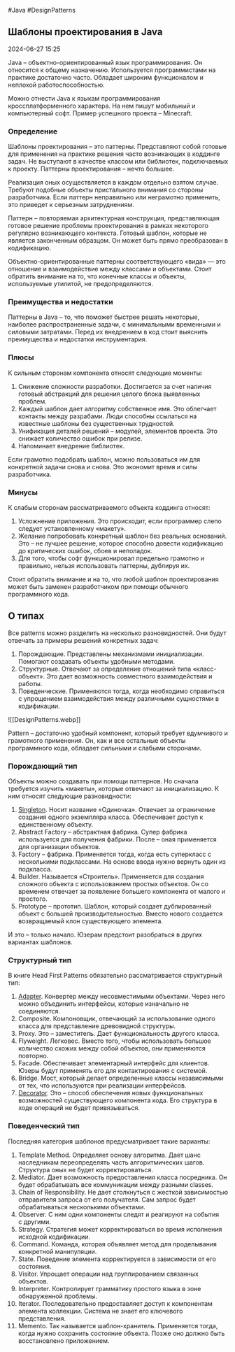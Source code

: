 #Java #DesignPatterns

## Шаблоны проектирования в Java

2024-06-27 15:25

Java – объектно-ориентированный язык программирования. Он относится к общему назначению. Используется программистами на практике достаточно часто. Обладает широким функционалом и неплохой работоспособностью.

Можно отнести Java к языкам программирования кроссплатформенного характера. На нем пишут мобильный и компьютерный софт. Пример успешного проекта – Minecraft.

### Определение

Шаблоны проектирования – это паттерны. Представляют собой готовые для применения на практике решения часто возникающих в коддинге задач. Не выступают в качестве классом или библиотек, подключаемых к проекту. Паттерны проектирования – нечто большее.

Реализация оных осуществляется в каждом отдельно взятом случае. Требуют подобные объекты пристального внимания со стороны разработчика. Если паттерн неправильно или неграмотно применить, это приведет к серьезным затруднениям.

Паттерн – повторяемая архитектурная конструкция, представляющая готовое решение проблемы проектирования в рамках некоторого регулярно возникающего контекста. Готовый шаблон, которые не является законченным образцом. Он может быть прямо преобразован в кодификацию.

Объектно-ориентированные паттерны соответствующего «вида» — это отношение и взаимодействие между классами и объектами. Стоит обратить внимание на то, что конечные классы и объекты, используемые утилитой, не предопределяются.

### Преимущества и недостатки

Паттерны в Java – то, что поможет быстрее решать некоторые, наиболее распространенные задачи, с минимальными временными и силовыми затратами. Перед их внедрением в код стоит выяснить преимущества и недостатки инструментария.

### Плюсы

К сильным сторонам компонента относят следующие моменты:

1. Снижение сложности разработки. Достигается за счет наличия готовый абстракций для решения целого блока выявленных проблем.
2. Каждый шаблон дает алгоритму собственное имя. Это облегчает контакты между разрабами. Люди способны ссылаться на известные шаблоны без существенных трудностей.
3. Унификация деталей решений – модулей, элементов проекта. Это снижает количество ошибок при релизе.
4. Напоминает внедрение библиотек.

Если грамотно подобрать шаблон, можно пользоваться им для конкретной задачи снова и снова. Это экономит время и силы разработчика.

### Минусы

К слабым сторонам рассматриваемого объекта коддинга относят:

1. Усложнение приложения. Это происходит, если программер слепо следует установленному «макету».
2. Желание попробовать конкретный шаблон без реальных оснований. Это – не лучшее решение, которое способно довести кодификацию до критических ошибок, сбоев и неполадок.
3. Для того, чтобы софт функционировал предельно грамотно и правильно, нельзя использовать паттерны, дублируя их.

Стоит обратить внимание и на то, что любой шаблон проектирования может быть заменен разработчиком при помощи обычного программного кода.

## О типах

Все patterns можно разделить на несколько разновидностей. Они будут отвечать за примеры решений конкретных задач:

1. Порождающие. Представлены механизмами инициализации. Помогают создавать объекты удобными методами.
2. Структурные. Отвечают за определение отношений типа «класс-объект». Это дает возможность совместного взаимодействия и работы.
3. Поведенческие. Применяются тогда, когда необходимо справиться с упрощением взаимодействия между различными сущностями в кодификации.

![[DesignPatterns.webp]]

Pattern – достаточно удобный компонент, который требует вдумчивого и грамотного применения. Он, как и все остальные объекты программного кода, обладает сильными и слабыми сторонами.

### Порождающий тип

Объекты можно создавать при помощи паттернов. Но сначала требуется изучить «макеты», которые отвечают за инициализацию. К ним относят следующие разновидности:

1. [Singleton](Singleton). Носит название «Одиночка». Отвечает за ограничение создания одного экземпляра класса. Обеспечивает доступ к единственному объекту.
2. Abstract Factory – абстрактная фабрика. Супер фабрика используется для получения фабрики. После – оная применяется для организации объектов.
3. Factory – фабрика. Применяется тогда, когда есть суперкласс с несколькими подклассами. На основе ввода нужно вернуть один из подкласса.
4. Builder. Называется «Строитель». Применяется для создания сложного объекта с использованием простых объектов. Он со временем отвечает за появление большего компонента от малого и простого.
5. Prototype – прототип. Шаблон, который создает дублированный объект с большей производительностью. Вместо нового создается возвращаемый клон существующего элемента.

И это – только начало. Юзерам предстоит разобраться в других вариантах шаблонов.

### Структурный тип

В книге Head First Patterns обязательно рассматривается структурный тип:

1. [Adapter](Adapter). Конвертер между несовместимыми объектами. Через него можно объединить интерфейсы, которые изначально не соединяются.
2. Composite. Компоновщик, отвечающий за использование одного класса для представление древовидной структуры.
3. Proxy. Это – заместитель. Дает функциональность другого класса.
4. Flyweight. Легковес. Вместо того, чтобы использовать большое количество схожих между собой объектов, они применяются повторно.
5. Facade. Обеспечивает элементарный интерфейс для клиентов. Юзеры будут применять его для контактирования с системой.
6. Bridge. Мост, который делает определенные классы независимыми от тех, что используются при реализации интерфейсов.
7. [Decorator](Decorator). Это – способ обеспечения новых функциональных возможностей существующего компонента кода. Его структура в ходе операций не будет привязываться.

### Поведенческий тип

Последняя категория шаблонов предусматривает такие варианты:

1. Template Method. Определяет основу алгоритма. Дает шанс наследникам переопределять часть алгоритмических шагов. Структура оных не будет корректироваться.
2. Mediator. Дает возможность предоставления класса посредника. Он будет обрабатывать все коммуникации между разными classes.
3. Chain of Responsibility. Не дает столкнуться с жесткой зависимостью отправителя запроса от его получателя. Сам запрос будет обрабатываться несколькими объектами.
4. Observer. С ним одни компоненты следят и реагируют на события с другими.
5. Strategy. Стратегия может корректироваться во время исполнения исходной кодификации.
6. Command. Команда, которая объявляет метод для проделывания конкретной манипуляции.
7. State. Поведение элемента корректируется в зависимости от его состояния.
8. Visitor. Упрощает операции над группированием связанных объектов.
9. Interpreter. Контролирует грамматику простого языка в зоне обнаруженной проблемы.
10. Iterator. Последовательно предоставляет доступ к компонентам элемента коллекции. Система не знает его ключевого представления.
11. Memento. Так называется шаблон-хранитель. Применяется тогда, когда нужно сохранить состояние объекта. Позже оно должно быть восстановлено приложением.

